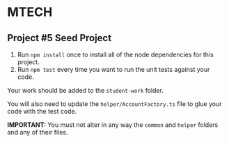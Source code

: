 # MTECH

## Project #5 Seed Project

1. Run `npm install` once to install all of the node dependencies for this project.
2. Run `npm test` every time you want to run the unit tests against your code.

Your work should be added to the `student-work` folder. 

You will also need to update the `helper/AccountFactory.ts` file to glue your code with the test code.

**IMPORTANT:** You must not alter in any way the `common` and `helper` folders and any of their files.
